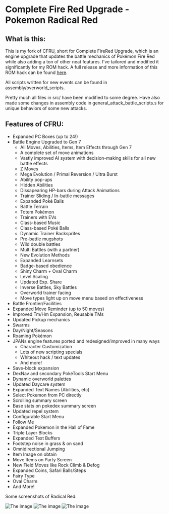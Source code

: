 # Complete Fire Red Upgrade - Pokemon Radical Red

## What is this:
This is my fork of CFRU, short for Complete FireRed Upgrade, which is an engine upgrade
that updates the battle mechanics of Pokémon Fire Red while also adding a ton of other
neat features. I've tailored and modified it significantly for my ROM hack. A full
release and more information of this ROM hack can be found [here](https://www.pokecommunity.com/showthread.php?t=437688).

All scripts written for new events can be found in assembly/overworld_scripts.

Pretty much all files in src/ have been modified to some degree. Have also
made some changes in assembly code in general_attack_battle_scripts.s for
unique behaviors of some new attacks.

## Features of CFRU:
* Expanded PC Boxes (up to 24!)
* Battle Engine Upgraded to Gen 7
  * All Moves, Abilities, Items, Item Effects through Gen 7
  * A complete set of move animations
  * Vastly improved AI system with decision-making skills for all new battle effects
  * Z Moves
  * Mega Evolution / Primal Reversion / Ultra Burst
  * Ability pop-ups
  * Hidden Abilities
  * Dissapearing HP-bars during Attack Animations
  * Trainer Sliding / In-battle messages
  * Expanded Poké Balls
  * Battle Terrain
  * Totem Pokémon
  * Trainers with EVs
  * Class-based Music
  * Class-based Poké Balls
  * Dynamic Trainer Backsprites
  * Pre-battle mugshots
  * Wild double battles
  * Multi Battles (with a partner)
  * New Evolution Methods
  * Expanded Learnsets
  * Badge-based obedience
  * Shiny Charm + Oval Charm
  * Level Scaling
  * Updated Exp. Share
  * Inverse Battles, Sky Battles
  * Overworld trainer facing
  * Move types light up on move menu based on effectiveness
* Battle Frontier/Facilities
* Expanded Move Reminder (up to 50 moves)
* Improved Tm/Hm Expansion, Reusable TMs
* Updated Pickup mechanics
* Swarms
* Day/Night/Seasons
* Roaming Pokémon
* JPANs engine features ported and redesigned/improved in many ways
  * Character Customization
  * Lots of new scripting specials
  * Whiteout hack / text updates
  * And more!
* Save-block expansion
* DexNav and secondary PokéTools Start Menu
* Dynamic overworld palettes
* Updated Daycare system
* Expanded Text Names (Abilities, etc)
* Select Pokemon from PC directly
* Scrolling summary screen
* Base stats on pokedex summary screen
* Updated repel system
* Configurable Start Menu
* Follow Me
* Expanded Pokemon in the Hall of Fame
* Triple Layer Blocks
* Expanded Text Buffers
* Footstep noise in grass & on sand
* Omnidirectional Jumping
* Item Image on obtain
* Move Items on Party Screen
* New Field Moves like Rock Climb & Defog
* Expanded Coins, Safari Balls/Steps
* Fairy Type
* Oval Charm
* And More!

Some screenshots of Radical Red:

![The image](https://i.imgur.com/AdPp5WZ.png)
![The image](https://cdn.discordapp.com/attachments/734297247193497651/737595918978777168/blademaster.png)
![The image](https://i.imgur.com/DYXEhQ4.png)
